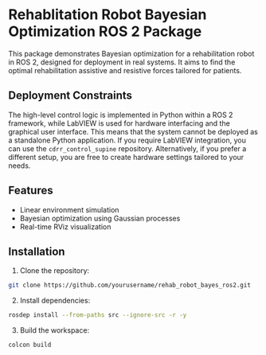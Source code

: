 # Rehablitation Robot Bayesian Optimization ROS 2 Package

This package demonstrates Bayesian optimization for a rehabilitation robot in ROS 2, designed for deployment in real systems. It aims to find the optimal rehabilitation assistive and resistive forces tailored for patients.

## Deployment Constraints
The high-level control logic is implemented in Python within a ROS 2 framework, while LabVIEW is used for hardware interfacing and the graphical user interface. This means that the system cannot be deployed as a standalone Python application. If you require LabVIEW integration, you can use the `cdrr_control_supine` repository. Alternatively, if you prefer a different setup, you are free to create hardware settings tailored to your needs.

## Features
- Linear environment simulation
- Bayesian optimization using Gaussian processes
- Real-time RViz visualization

## Installation
1. Clone the repository:
```bash
git clone https://github.com/yourusername/rehab_robot_bayes_ros2.git
```

2. Install dependencies:
```bash
rosdep install --from-paths src --ignore-src -r -y
```

3. Build the workspace:
```bash
colcon build
```